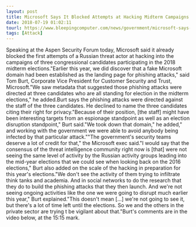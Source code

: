 ```yaml
---
layout: post
title: Microsoft Says It Blocked Attempts at Hacking Midterm Campaigns
date: 2018-07-19 01:02:11
tourl: https://www.bleepingcomputer.com/news/government/microsoft-says-it-blocked-attempts-at-hacking-midterm-campaigns/
tags: [Attack]
---
```

Speaking at the Aspen Security Forum today, Microsoft said it already blocked the first attempts of a Russian threat actor at hacking into the campaigns of three congressional candidates participating in the 2018 midterm elections."Earlier this year, we did discover that a fake Microsoft domain had been established as the landing page for phishing attacks," said Tom Burt, Corporate Vice President for Customer Security and Trust, Microsoft."We saw metadata that suggested those phishing attacks were directed at three candidates who are all standing for election in the midterm elections," he added.Burt says the phishing attacks were directed against the staff of the three candidates. He declined to name the three candidates citing their right for privacy."Because of their position, [the staff] might have been interesting targets from an espionage standpoint as well as an election disruption standpoint," Burt said."We took down that domain," he added," and working with the government we were able to avoid anybody being infected by that particular attack.""The government's security teams deserve a lot of credit for that," the Microsoft exec said."I would say that the consensus of the threat intelligence community right now is [that] were not seeing the same level of activity by the Russian activity groups leading into the mid-year elections that we could see when looking back on the 2016 elections," Burt also added on the scale of the hacking in preparation for this year's elections."We don't see the activity of them trying to infiltrate think tanks and academia. And in social networks to do the research that they do to build the phishing attacks that they then launch. And we're not seeing ongoing activities like the one we were going to disrupt much earlier this year," Burt explained."This doesn't mean [...] we're not going to see it, but there's a lot of time left until the elections. So we and the others in the private sector are trying t be vigilant about that."Burt's comments are in the video below, at the 15:15 mark.